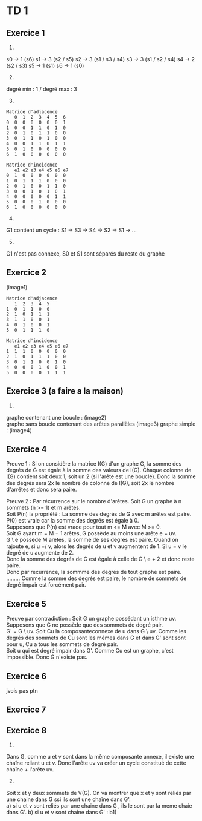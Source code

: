 # TD 1

## Exercice 1

1. 
s0 -> 1 (s6)
s1 -> 3 (s2 / s5)
s2 -> 3 (s1 / s3 / s4)
s3 -> 3 (s1 / s2 / s4)
s4 -> 2 (s2 / s3)
s5 -> 1 (s1)
s6 -> 1 (s0)

2. 
degré min : 1 / degré max : 3

3. 
```
Matrice d'adjacence  
   0  1  2  3  4  5  6  
0  0  0  0  0  0  0  1  
1  0  0  1  1  0  1  0  
2  0  1  0  1  1  0  0  
3  0  1  1  0  1  0  0  
4  0  0  1  1  0  1  1  
5  0  1  0  0  0  0  0  
6  1  0  0  0  0  0  0  

Matrice d'incidence  
   e1 e2 e3 e4 e5 e6 e7  
0  1  0  0  0  0  0  0  
1  0  1  1  1  0  0  0  
2  0  1  0  0  1  1  0  
3  0  0  1  0  1  0  1  
4  0  0  0  0  0  1  1  
5  0  0  0  1  0  0  0  
6  1  0  0  0  0  0  0  
```

4. 
G1 contient un cycle : S1 -> S3 -> S4 -> S2 -> S1 -> ...

5. 
G1 n'est pas connexe, S0 et S1 sont séparés du reste du graphe

## Exercice 2

(image1)

```
Matrice d'adjacence  
   1  2  3  4  5  
1  0  1  1  0  0 
2  1  0  1  1  1  
3  1  1  0  0  1  
4  0  1  0  0  1  
5  0  1  1  1  0  

Matrice d'incidence  
   e1 e2 e3 e4 e5 e6 e7  
1  1  1  0  0  0  0  0  
2  1  0  1  1  1  0  0  
3  0  1  1  0  0  1  0  
4  0  0  0  1  0  0  1  
5  0  0  0  0  1  1  1  
```

## Exercice 3 (a faire a la maison)

1. 
graphe contenant une boucle : (image2)  
graphe sans boucle contenant des arêtes parallèles (image3)
graphe simple : (image4)

## Exercice 4

Preuve 1 : Si on considère la matrice I(G) d'un graphe G, la somme des degrés de G est égale à la somme des valeurs de I(G). Chaque colonne de I(G) contient soit deux 1, soit un 2 (si l'arête est une boucle). Donc la somme des degrés sera 2x le nombre de colonne de I(G), soit 2x le nombre d'arrêtes et donc sera paire.

Preuve 2 : Par récurrence sur le nombre d'arêtes. Soit G un graphe à n sommets (n >= 1) et m arêtes.  
Soit P(n) la propriété : La somme des degrés de G avec m arêtes est paire.  
P(0) est vraie car la somme des degrés est égale à 0.  
Supposons que P(n) est vraoe pour tout m <= M avec M >= 0.  
Soit G ayant m = M + 1 arêtes, G possède au moins une arête e = uv.  
G \ e possède M arêtes, la somme de ses degrés est paire.
Quand on rajoute e, si u =/ v, alors les degrés de u et v augmentent de 1. Si u = v le degré de u augmente de 2.  
Donc la somme des degrés de G est égale à celle de G \ e + 2 et donc reste paire.  
Donc par recurrence, la sommme des degrés de tout graphe est paire.
.........
Comme la somme des degrés est paire, le nombre de sommets de degré impair est forcément pair.

## Exercice 5

Preuve par contradiction : 
Soit G un graphe possédant un isthme uv.  
Supposons que G ne possède que des sommets de degré pair.  
G' = G \ uv. Soit Cu la composanteconnexe de u dans G \ uv. Comme les degrés des sommets de Cu sont les mêmes dans G et dans G' sont sont pour u, Cu a tous les sommets de degré pair.  
Soit u qui est degré impair dans G'. Comme Cu est un graphe, c'est impossible. Donc G n'existe pas.

## Exercice 6

jvois pas ptn

## Exercice 7



## Exercice 8

1. 
Dans G, comme u et v sont dans la même composante annexe, il existe une chaîne reliant u et v. Donc l'arête uv va créer un cycle constitué de cette chaîne + l'arête uv.

2. 
Soit x et y deux sommets de V(G). On va montrer que x et y sont reliés par une chaine dans G ssi ils sont une chaîne dans G'.  
a) si u et v sont reliés par une chaine dans G , ils le sont par la meme chaie dans G'.
b)  si u et v sont chaine dans G' :
    b1) 